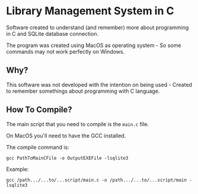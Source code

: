 # Library Management System in C
Software created to understand (and remember) more about programming in C and SQLite database connection.

The program was created using MacOS as operating system - So some commands may not work perfectly on Windows.

## Why?
This software was not developed with the intention on being used - Created to remember somethings about programming with C language.

## How To Compile?
The main script that you need to compile is the ````main.c```` file.

On MacOS you'll need to have the GCC installed.

The compile command is:
````
gcc PathToMainCFile -o OutputEXEFile -lsqlite3
````

Example:
````
gcc /path.../...to/...script/main.c -o /path.../...to/...script/main -lsqlite3
````
